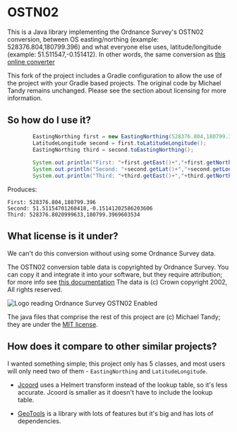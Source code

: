 # OSTN02

This is a Java library implementing the Ordnance Survey's OSTN02 conversion, 
between OS easting/northing (example: 528376.804,180799.396)
and what everyone else uses, latitude/longitude (example: 51.511547,-0.151412). 
In other words, the same conversion as [this online converter](http://gps.ordnancesurvey.co.uk/convert.asp)

This fork of the project includes a Gradle configuration to allow the use of
the project with your Gradle based projects. The original code by Michael Tandy
remains unchanged. Please see the section about licensing for more information.

## So how do I use it?

```Java
        EastingNorthing first = new EastingNorthing(528376.804,180799.396);
        LatitudeLongitude second = first.toLatitudeLongitude();
        EastingNorthing third = second.toEastingNorthing();
        
        System.out.println("First: "+first.getEast()+","+first.getNorth());
        System.out.println("Second: "+second.getLat()+","+second.getLon());
        System.out.println("Third: "+third.getEast()+","+third.getNorth());
```
Produces:
```
First: 528376.804,180799.396
Second: 51.51154701260418,-0.15141202586203606
Third: 528376.8020999633,180799.3969603534
```

## What license is it under?

We can't do this conversion without using some Ordnance Survey data.

The OSTN02 conversion table data is copyrighted by Ordnance Survey. You can 
copy it and integrate it into your software, but they require attribution;
for more info see [this documentation](http://www.ordnancesurvey.co.uk/oswebsite/gps/osnetfreeservices/furtherinfo/questdeveloper.html)
The data is (c) Crown copyright 2002, All rights reserved.

![Logo reading Ordnance Survey OSTN02 Enabled](https://raw.github.com/michaeltandy/ostn02/master/src/main/resources/ostn005.jpg "OS logo")

The java files that comprise the rest of this project are (c) Michael Tandy; 
they are under the [MIT license](http://en.wikipedia.org/wiki/MIT_License).

## How does it compare to other similar projects?

I wanted something simple; this project only has 5 classes, and most users will
only need two of them - `EastingNorthing` and `LatitudeLongitude`.

* [Jcoord](http://www.jstott.me.uk/jcoord/) uses a Helmert transform instead of
the lookup table, so it's less accurate. Jcoord is smaller as it doesn't 
have to include the lookup table.

* [GeoTools](http://www.geotools.org/) is a library with lots of features but
it's big and has lots of dependencies.
